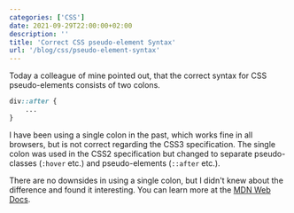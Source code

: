 ```yaml
---
categories: ['CSS']
date: 2021-09-29T22:00:00+02:00
description: ''
title: 'Correct CSS pseudo-element Syntax'
url: '/blog/css/pseudo-element-syntax'
---
```


Today a colleague of mine pointed out, that the correct syntax for CSS pseudo-elements consists of two colons.

```CSS
div::after {
    ...
}
```

I have been using a single colon in the past, which works fine in all browsers, but is not correct regarding the CSS3 specification. The single colon was used in the CSS2 specification but changed to separate pseudo-classes (`:hover` etc.) and pseudo-elements (`::after` etc.).

There are no downsides in using a single colon, but I didn't knew about the difference and found it interesting. You can learn more at the [MDN Web Docs](https://developer.mozilla.org/en-US/docs/Web/CSS/Pseudo-elements#syntax).

